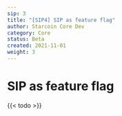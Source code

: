 ```yaml
---
sip: 3
title: "[SIP4] SIP as feature flag"
author: Starcoin Core Dev
category: Core
status: Beta
created: 2021-11-01
weight: 3
---
```


# SIP as feature flag

<!--more-->

{{< todo >}}